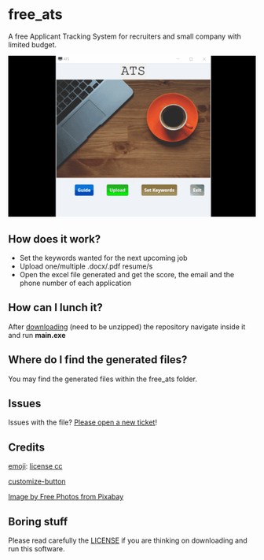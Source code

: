 # free_ats

A free Applicant Tracking System for recruiters and small company with limited budget.

![](demo.gif)

## How does it work?

- Set the keywords wanted for the next upcoming job
- Upload one/multiple .docx/.pdf resume/s
- Open the excel file generated and get the score, the email and the phone number of each application

## How can I lunch it?

After [downloading](https://github.com/simo54/free_ats/archive/refs/heads/main.zip) (need to be unzipped) the repository navigate inside it and run **main.exe**

## Where do I find the generated files?

You may find the generated files within the free_ats folder.

## Issues

Issues with the file? [Please open a new ticket](https://github.com/simo54/free_ats/issues/new)!

## Credits

[emoji](https://icon-icons.com/icon/mac-screen-monitor-computer/54610): [license cc](https://creativecommons.org/licenses/by/4.0/)

[customize-button](https://www.imagefu.com/create/button)

[Image by Free Photos from Pixabay](https://pixabay.com/photos/cup-of-coffee-laptop-office-macbook-1280537/)

## Boring stuff

Please read carefully the [LICENSE](https://github.com/simo54/free_ats/blob/main/LICENSE) if you are thinking on downloading and run this software.
